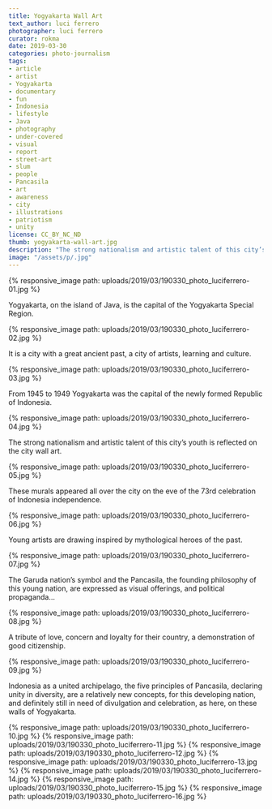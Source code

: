 ```yaml
---
title: Yogyakarta Wall Art
text_author: luci ferrero
photographer: luci ferrero
curator: rokma
date: 2019-03-30
categories: photo-journalism
tags:
- article
- artist
- Yogyakarta
- documentary
- fun
- Indonesia
- lifestyle
- Java
- photography
- under-covered
- visual
- report
- street-art
- slum
- people
- Pancasila
- art
- awareness
- city
- illustrations
- patriotism
- unity
license: CC_BY_NC_ND
thumb: yogyakarta-wall-art.jpg
description: "The strong nationalism and artistic talent of this city’s young people is reflected in these murals that appeared all over the on the eve of the 73 year celebration of Indonesia independence."
image: "/assets/p/.jpg"
---
```


{% responsive_image path: uploads/2019/03/190330_photo_luciferrero-01.jpg %}


Yogyakarta, on the island of Java, is the capital of the Yogyakarta Special Region.

{% responsive_image path: uploads/2019/03/190330_photo_luciferrero-02.jpg %}


It is a city with a great ancient past, a city of artists, learning and culture.

{% responsive_image path: uploads/2019/03/190330_photo_luciferrero-03.jpg %}

From 1945 to 1949 Yogyakarta was the capital of the newly formed Republic of Indonesia.

{% responsive_image path: uploads/2019/03/190330_photo_luciferrero-04.jpg %}

The strong nationalism and artistic talent of this city’s youth is reflected on the city wall art.

{% responsive_image path: uploads/2019/03/190330_photo_luciferrero-05.jpg %}


These murals appeared all over the city on the eve of the 73rd celebration of Indonesia independence.

{% responsive_image path: uploads/2019/03/190330_photo_luciferrero-06.jpg %}


Young artists are drawing inspired by mythological heroes of the past.

{% responsive_image path: uploads/2019/03/190330_photo_luciferrero-07.jpg %}


The Garuda nation’s symbol and the Pancasila, the founding philosophy of this young nation, are expressed as visual offerings, and political propaganda...

{% responsive_image path: uploads/2019/03/190330_photo_luciferrero-08.jpg %}

A tribute of love, concern and loyalty for their country, a demonstration of good citizenship.

{% responsive_image path: uploads/2019/03/190330_photo_luciferrero-09.jpg %}

Indonesia as a united archipelago, the five principles of Pancasila, declaring unity in diversity, are a relatively new concepts, for this developing nation, and definitely still in need of divulgation and celebration, as here, on these walls of Yogyakarta.



{% responsive_image path: uploads/2019/03/190330_photo_luciferrero-10.jpg %}
{% responsive_image path: uploads/2019/03/190330_photo_luciferrero-11.jpg %}
{% responsive_image path: uploads/2019/03/190330_photo_luciferrero-12.jpg %}
{% responsive_image path: uploads/2019/03/190330_photo_luciferrero-13.jpg %}
{% responsive_image path: uploads/2019/03/190330_photo_luciferrero-14.jpg %}
{% responsive_image path: uploads/2019/03/190330_photo_luciferrero-15.jpg %}
{% responsive_image path: uploads/2019/03/190330_photo_luciferrero-16.jpg %}
